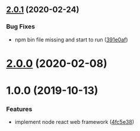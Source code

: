 <a name="2.0.1"></a>
## [2.0.1](https://github.com/easy-team/res/compare/1.0.0...2.0.1) (2020-02-24)


### Bug Fixes

* npm bin file missing and start to run ([391e0af](https://github.com/easy-team/res/commit/391e0af))



<a name="2.0.0"></a>
# [2.0.0](https://github.com/easy-team/res/compare/1.0.0...2.0.0) (2020-02-08)



# 1.0.0 (2019-10-13)


### Features

* implement node react web framework ([4fc5e38](https://github.com/easy-team/res/commit/4fc5e38))






